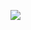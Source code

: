 [![](https://github.com/ansible-playbooks-mamono210/development-environment/workflows/build/badge.svg)](https://github.com/ansible-playbooks-mamono210/development-environment/actions?query=workflow%3Abuild)
